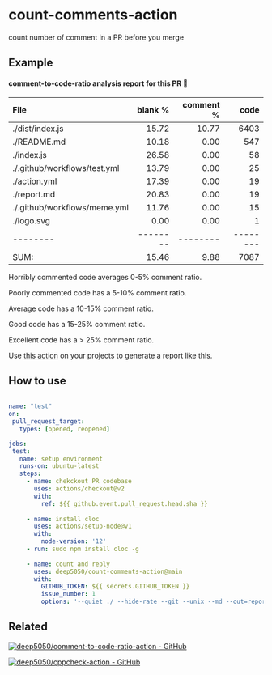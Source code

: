 # count-comments-action
count number of comment in a PR before you merge

## Example
#### comment-to-code-ratio analysis report for this PR :tada:
        
 File|blank %|comment %|code
:-------|-------:|-------:|-------:
./dist/index.js|15.72|10.77|6403
./README.md|10.18|0.00|547
./index.js|26.58|0.00|58
./.github/workflows/test.yml|13.79|0.00|25
./action.yml|17.39|0.00|19
./report.md|20.83|0.00|19
./.github/workflows/meme.yml|11.76|0.00|15
./logo.svg|0.00|0.00|1
--------|--------|--------|--------
SUM:|15.46|9.88|7087


 
 Horribly commented code averages 0-5% comment ratio.
 
 Poorly commented code has a 5-10% comment ratio.
 
 Average code has a 10-15% comment ratio.
 
 Good code has a 15-25% comment ratio.
 
 Excellent code has a > 25% comment ratio.
 

 Use [this action](https://github.com/deep5050/comment-to-code-ratio-action) on your projects to generate a report like this.
 
 ## How to use
 
 ```yaml
 
name: "test"
on:
  pull_request_target:
    types: [opened, reopened]

jobs:
  test:
    name: setup environment
    runs-on: ubuntu-latest
    steps:
      - name: chekckout PR codebase
        uses: actions/checkout@v2
        with:
          ref: ${{ github.event.pull_request.head.sha }}
        
      - name: install cloc
        uses: actions/setup-node@v1
        with:
          node-version: '12'
      - run: sudo npm install cloc -g
        
      - name: count and reply
        uses: deep5050/count-comments-action@main
        with:
          GITHUB_TOKEN: ${{ secrets.GITHUB_TOKEN }}
          issue_number: 1
          options: '--quiet ./ --hide-rate --git --unix --md --out=report.md --timeout=20 --by-percent=cmb --by-file-by-lang --exclude-dir=node_modules, --exclude-lang=JSON,XML,YAML,YML'
 
 ```
 
 ## Related
 
 [![deep5050/comment-to-code-ratio-action - GitHub](https://gh-card.dev/repos/deep5050/comment-to-code-ratio-action.svg)](https://github.com/deep5050/comment-to-code-ratio-action)
 
 [![deep5050/cppcheck-action - GitHub](https://gh-card.dev/repos/deep5050/cppcheck-action.svg)](https://github.com/deep5050/cppcheck-action)
